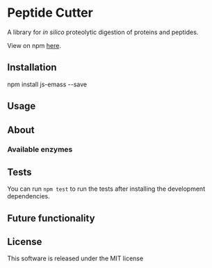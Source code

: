 # Peptide Cutter
A library for *in silico* proteolytic digestion of proteins and peptides.

View on npm [here](https://www.npmjs.com/package/js-emass).


## Installation
npm install js-emass --save

## Usage


## About


### Available enzymes



## Tests
You can run `npm test` to run the tests after installing the development dependencies.

## Future functionality

## License
This software is released under the MIT license
